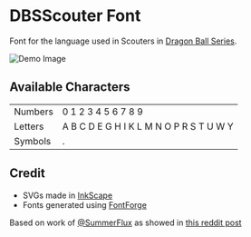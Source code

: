 # DBSScouter Font
Font for the language used in Scouters in [Dragon Ball Series]().  

![Demo Image]()

## Available Characters 
| | |
|--|--|  
|Numbers|0 1 2 3 4 5 6 7 8 9 |
|Letters| A B C D E G H I K L M N O P R S T U W Y |
|Symbols| . |  

## Credit
* SVGs made in [InkScape]()
* Fonts generated using [FontForge]()

Based on work of [@SummerFlux]() as showed in [this reddit post](https://www.reddit.com/r/dbz/comments/beh38x/i_figured_out_what_the_scouters_say_dbs_broly)

